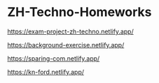 # ZH-Techno-Homeworks
https://exam-project-zh-techno.netlify.app/

https://background-exercise.netlify.app/

https://sparing-com.netlify.app/

https://kn-ford.netlify.app/


